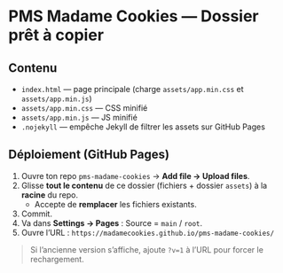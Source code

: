 # PMS Madame Cookies — Dossier prêt à copier

## Contenu
- `index.html` — page principale (charge `assets/app.min.css` et `assets/app.min.js`)
- `assets/app.min.css` — CSS minifié
- `assets/app.min.js` — JS minifié
- `.nojekyll` — empêche Jekyll de filtrer les assets sur GitHub Pages

## Déploiement (GitHub Pages)
1. Ouvre ton repo `pms-madame-cookies` → **Add file → Upload files**.
2. Glisse **tout le contenu** de ce dossier (fichiers + dossier `assets`) à la **racine** du repo.
   - Accepte de **remplacer** les fichiers existants.
3. Commit.
4. Va dans **Settings → Pages** : Source = `main` / `root`.
5. Ouvre l’URL : `https://madamecookies.github.io/pms-madame-cookies/`

> Si l’ancienne version s’affiche, ajoute `?v=1` à l’URL pour forcer le rechargement.